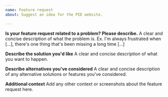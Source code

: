 ```yaml
---
name: Feature request
about: Suggest an idea for the PIE website.

---
```


**Is your feature request related to a problem? Please describe.**
A clear and concise description of what the problem is. Ex. I'm always frustrated when [...], there's one thing that's been missing a long time [...]

**Describe the solution you'd like**
A clear and concise description of what you want to happen.

**Describe alternatives you've considered**
A clear and concise description of any alternative solutions or features you've considered.

**Additional context**
Add any other context or screenshots about the feature request here.
